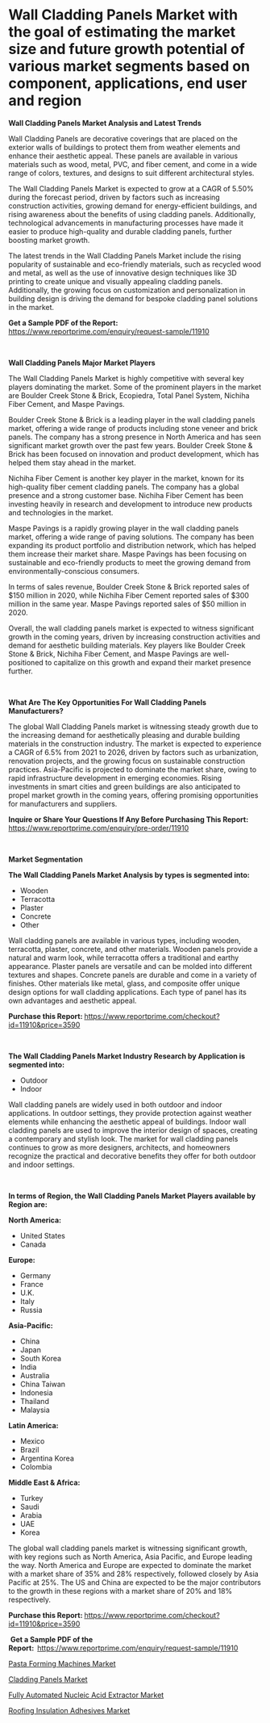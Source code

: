<p><h1>Wall Cladding Panels Market with the goal of estimating the market size and future growth potential of various market segments based on component, applications, end user and region</h1></p><p><strong>Wall Cladding Panels Market Analysis and Latest Trends</strong></p>
<p><p>Wall Cladding Panels are decorative coverings that are placed on the exterior walls of buildings to protect them from weather elements and enhance their aesthetic appeal. These panels are available in various materials such as wood, metal, PVC, and fiber cement, and come in a wide range of colors, textures, and designs to suit different architectural styles.</p><p>The Wall Cladding Panels Market is expected to grow at a CAGR of 5.50% during the forecast period, driven by factors such as increasing construction activities, growing demand for energy-efficient buildings, and rising awareness about the benefits of using cladding panels. Additionally, technological advancements in manufacturing processes have made it easier to produce high-quality and durable cladding panels, further boosting market growth.</p><p>The latest trends in the Wall Cladding Panels Market include the rising popularity of sustainable and eco-friendly materials, such as recycled wood and metal, as well as the use of innovative design techniques like 3D printing to create unique and visually appealing cladding panels. Additionally, the growing focus on customization and personalization in building design is driving the demand for bespoke cladding panel solutions in the market.</p></p>
<p><strong>Get a Sample PDF of the Report:&nbsp;</strong> <a href="https://www.reportprime.com/enquiry/request-sample/11910">https://www.reportprime.com/enquiry/request-sample/11910</a></p>
<p>&nbsp;</p>
<p><strong>Wall Cladding Panels Major Market Players</strong></p>
<p><p>The Wall Cladding Panels Market is highly competitive with several key players dominating the market. Some of the prominent players in the market are Boulder Creek Stone & Brick, Ecopiedra, Total Panel System, Nichiha Fiber Cement, and Maspe Pavings. </p><p>Boulder Creek Stone & Brick is a leading player in the wall cladding panels market, offering a wide range of products including stone veneer and brick panels. The company has a strong presence in North America and has seen significant market growth over the past few years. Boulder Creek Stone & Brick has been focused on innovation and product development, which has helped them stay ahead in the market.</p><p>Nichiha Fiber Cement is another key player in the market, known for its high-quality fiber cement cladding panels. The company has a global presence and a strong customer base. Nichiha Fiber Cement has been investing heavily in research and development to introduce new products and technologies in the market.</p><p>Maspe Pavings is a rapidly growing player in the wall cladding panels market, offering a wide range of paving solutions. The company has been expanding its product portfolio and distribution network, which has helped them increase their market share. Maspe Pavings has been focusing on sustainable and eco-friendly products to meet the growing demand from environmentally-conscious consumers.</p><p>In terms of sales revenue, Boulder Creek Stone & Brick reported sales of $150 million in 2020, while Nichiha Fiber Cement reported sales of $300 million in the same year. Maspe Pavings reported sales of $50 million in 2020.</p><p>Overall, the wall cladding panels market is expected to witness significant growth in the coming years, driven by increasing construction activities and demand for aesthetic building materials. Key players like Boulder Creek Stone & Brick, Nichiha Fiber Cement, and Maspe Pavings are well-positioned to capitalize on this growth and expand their market presence further.</p></p>
<p>&nbsp;</p>
<p><strong>What Are The Key Opportunities For Wall Cladding Panels Manufacturers?</strong></p>
<p><p>The global Wall Cladding Panels market is witnessing steady growth due to the increasing demand for aesthetically pleasing and durable building materials in the construction industry. The market is expected to experience a CAGR of 6.5% from 2021 to 2026, driven by factors such as urbanization, renovation projects, and the growing focus on sustainable construction practices. Asia-Pacific is projected to dominate the market share, owing to rapid infrastructure development in emerging economies. Rising investments in smart cities and green buildings are also anticipated to propel market growth in the coming years, offering promising opportunities for manufacturers and suppliers.</p></p>
<p><strong>Inquire or Share Your Questions If Any Before Purchasing This Report:</strong> <a href="https://www.reportprime.com/enquiry/pre-order/11910">https://www.reportprime.com/enquiry/pre-order/11910</a></p>
<p>&nbsp;</p>
<p><strong>Market Segmentation</strong></p>
<p><strong>The Wall Cladding Panels Market Analysis by types is segmented into:</strong></p>
<p><ul><li>Wooden</li><li>Terracotta</li><li>Plaster</li><li>Concrete</li><li>Other</li></ul></p>
<p><p>Wall cladding panels are available in various types, including wooden, terracotta, plaster, concrete, and other materials. Wooden panels provide a natural and warm look, while terracotta offers a traditional and earthy appearance. Plaster panels are versatile and can be molded into different textures and shapes. Concrete panels are durable and come in a variety of finishes. Other materials like metal, glass, and composite offer unique design options for wall cladding applications. Each type of panel has its own advantages and aesthetic appeal.</p></p>
<p><strong>Purchase this Report:&nbsp;</strong><a href="https://www.reportprime.com/checkout?id=11910&price=3590">https://www.reportprime.com/checkout?id=11910&price=3590</a></p>
<p>&nbsp;</p>
<p><strong>The Wall Cladding Panels Market Industry Research by Application is segmented into:</strong></p>
<p><ul><li>Outdoor</li><li>Indoor</li></ul></p>
<p><p>Wall cladding panels are widely used in both outdoor and indoor applications. In outdoor settings, they provide protection against weather elements while enhancing the aesthetic appeal of buildings. Indoor wall cladding panels are used to improve the interior design of spaces, creating a contemporary and stylish look. The market for wall cladding panels continues to grow as more designers, architects, and homeowners recognize the practical and decorative benefits they offer for both outdoor and indoor settings.</p></p>
<p>&nbsp;</p>
<p><strong>In terms of Region, the Wall Cladding Panels Market Players available by Region are:</strong></p>
<p>
    <p> <strong> North America: </strong>
        <ul>
            <li>United States</li>
            <li>Canada</li>
        </ul>
        </p> 
    <p> <strong> Europe: </strong>
        <ul>
            <li>Germany</li>
            <li>France</li>
            <li>U.K.</li>
            <li>Italy</li>
            <li>Russia</li>
        </ul>
        </p> 
    <p> <strong> Asia-Pacific: </strong>
        <ul>
            <li>China</li>
            <li>Japan</li>
            <li>South Korea</li>
            <li>India</li>
            <li>Australia</li>
            <li>China Taiwan</li>
            <li>Indonesia</li>
            <li>Thailand</li>
            <li>Malaysia</li>
        </ul>
        </p> 
    <p> <strong> Latin America: </strong>
        <ul>
            <li>Mexico</li>
            <li>Brazil</li>
            <li>Argentina Korea</li>
            <li>Colombia</li>
        </ul>
        </p> 
    <p> <strong> Middle East & Africa: </strong>
        <ul>
            <li>Turkey</li>
            <li>Saudi</li>
            <li>Arabia</li>
            <li>UAE</li>
            <li>Korea</li>
        </ul>
    </p>
    </p>
<p><p>The global wall cladding panels market is witnessing significant growth, with key regions such as North America, Asia Pacific, and Europe leading the way. North America and Europe are expected to dominate the market with a market share of 35% and 28% respectively, followed closely by Asia Pacific at 25%. The US and China are expected to be the major contributors to the growth in these regions with a market share of 20% and 18% respectively.</p></p>
<p><strong>Purchase this Report: </strong><a href="https://www.reportprime.com/checkout?id=11910&price=3590">https://www.reportprime.com/checkout?id=11910&price=3590</a></p>
<p>&nbsp;<strong>Get a Sample PDF of the Report:&nbsp;&nbsp;</strong><a href="https://www.reportprime.com/enquiry/request-sample/11910">https://www.reportprime.com/enquiry/request-sample/11910</a></p>
<p><strong></strong></p>
<p><p><a href="https://gratis-rainforest-2ca.notion.site/Pasta-Forming-Machines-Market-Size-Focuses-on-Market-Dynamics-In-Depth-Analysis-and-Future-Projecti-f64e177c37594ed29daef8fd5f0f8fe4">Pasta Forming Machines Market</a></p><p><a href="https://github.com/mbisetmhermsr/Market-Research-Report-List-1/blob/main/cladding-panels-market.md">Cladding Panels Market</a></p><p><a href="https://view.publitas.com/reportprime-1/fully-automated-nucleic-acid-extractor-market-size-growth-outlook-from-2023-to-2030-projecting-at-markets-trends-analysis-by-application-regional-outlook-and-revenue/">Fully Automated Nucleic Acid Extractor Market</a></p><p><a href="https://github.com/zjyglelu/Market-Research-Report-List-1/blob/main/roofing-insulation-adhesives-market.md">Roofing Insulation Adhesives Market</a></p></p>
